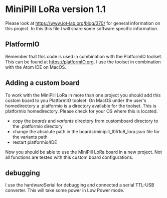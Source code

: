 # MiniPill LoRa version 1.1

Please look at https://www.iot-lab.org/blog/370/ for general information on this
project. In this this file I will share some software specific information.

## PlatformIO
Remember that this code is used in combination with the PlatformIO toolset.
This can be found at https://platformIO.org. I use the toolset in combination
with the Atom IDE on MacOS.

## Adding a custom board
To work with the MiniPill LoRa in more than one project you should add this custom
board to you PlatformIO toolset.
On MacOS under the user's homedirectory a .platformio is a directory available for
the toolset. This is platformio homedirectory. Please check for your OS where this is located.

- copy the *boards* and *variants* directory from customboard directory to the .platformio directory
- change the absolute path in the boards/minipill_l051c8_lora.json file for the variants path
- restart platformio/IDE

Now you should be able to use the MiniPill LoRa board in a new project.
Not all functions are tested with this custom board configurations.

## debugging
I use the hardwareSerial for debugging and connected a serial TTL-USB converter. This will take
some power in Low Power mode.
